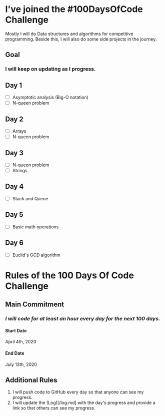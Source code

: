 # I've joined the #100DaysOfCode Challenge
Mostly I will do Data structures and algorithms for competitive programming.
Beside this, I will also do some side projects in the journey.

## Goal

### I will keep on updating as I progress.

## Day 1

- [ ] Asymptotic analysis (Big-O notation)
- [ ] N-queen problem

## Day 2
- [ ] Arrays
- [ ] N-queen problem

## Day 3
- [ ] N-queen problem
- [ ] Strings
## Day 4
- [ ] Stack and Queue
## Day 5
- [ ] Basic math operations
## Day 6
- [ ] Euclid's GCD algorithm

# Rules of the 100 Days Of Code Challenge

## Main Commitment
### *I will code for at least an hour every day for the next 100 days.*

#### Start Date
April 4th, 2020
#### End Date
July 13th, 2020

## Additional Rules
1. I will push code to GitHub every day so that anyone can see my progress.
2. I will update the (Log)[/log.md] with the day's progress and provide a link so that others can see my progress.


